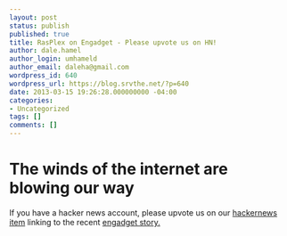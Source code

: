 ```yaml
---
layout: post
status: publish
published: true
title: RasPlex on Engadget - Please upvote us on HN!
author: dale.hamel
author_login: umhameld
author_email: daleha@gmail.com
wordpress_id: 640
wordpress_url: https://blog.srvthe.net/?p=640
date: 2013-03-15 19:26:28.000000000 -04:00
categories:
- Uncategorized
tags: []
comments: []
---
```

<h1>The winds of the internet are blowing our way</h1>
If you have a hacker news account, please upvote us on our <a href="https://news.ycombinator.com/item?id=5382427">hackernews item</a> linking to the recent <a href="https://www.engadget.com/2013/03/15/plex-client-project-for-raspberry-pi-gets-a-fresh-update-and-its/">engadget story.</a>

&nbsp;
